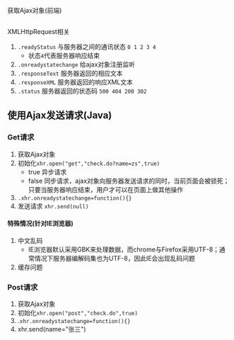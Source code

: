获取Ajax对象(前端)

```javascript
```

XMLHttpRequest相关

1. `.readyStatus` 与服务器之间的通讯状态 `0 1 2 3 4`
   - 状态`4`代表服务器响应结束
2. `.onreadystatechange` 给ajax对象注册监听
3. `.responseText` 服务器返回的相应文本
4. `.responseXML` 服务器返回的响应XML文本
5. `.status` 服务器返回的状态码 `500 404 200 302`

## 使用Ajax发送请求(Java)

### Get请求

1. 获取Ajax对象
2. 初始化`xhr.open("get","check.do?name=zs",true)`
   - true 异步请求
   - false 同步请求，ajax对象向服务器发送请求的同时，当前页面会被锁死；只要当服务器响应结束，用户才可以在页面上做其他操作
3. `.xhr.onreadystatechange=function(){}`
4. 发送请求 `xhr.send(null)`

#### 特殊情况(针对IE浏览器)

1. 中文乱码
   - IE浏览器默认采用GBK来处理数据，而chrome与Firefox采用UTF-8；通常情况下服务器编解码集也为UTF-8，因此IE会出现乱码问题
2. 缓存问题

### Post请求

1. 获取Ajax对象
2. 初始化`xhr.open("post","check.do",true)`
3. .`xhr.onreadystatechange=function(){}`
4. xhr.send(name="张三")